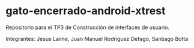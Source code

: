 # gato-encerrado-android-xtrest

Repositorio para el TP3 de Construcción de interfaces de usuario.

Integrantes: Jesus Laime, Juan Manuel Rodriguez Defago, Santiago Botta
